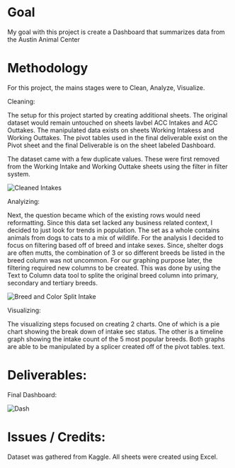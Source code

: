 # Goal
My goal with this project is create a Dashboard that summarizes data from the Austin Animal Center

# Methodology
For this project, the mains stages were to Clean, Analyze, Visualize. 

Cleaning: 

The setup for this project started by creating additional sheets. The original dataset would remain untouched on sheets lavbel ACC Intakes and ACC Outtakes. The manipulated data exists on sheets Working Intakess and Working Outtakes. The pivot tables used in the final deliverable exist on the Pivot sheet and the final Deliverable is on the sheet labeled Dashboard. 

The dataset came with a few duplicate values. These were first removed from the Working Intake and Working Outtake sheets using the filter in filter system. 

![Cleaned Intakes](https://github.com/Mchapa817/shelter_workbook/assets/124482275/fa94b87d-2610-4a89-9fb7-5d2ef6dd2c9b)

Analyizing: 

Next, the question became which of the existing rows would need reformatting. Since this data set lacked any business related context, I decided to just look for trends in population. The set as a whole contains animals from dogs to cats to a mix of wildlife. For the analysis I decided to focus on filtering based off of breed and intake sexes. Since, shelter dogs are often mutts, the combination of 3 or so different breeds be listed in the breed column was not uncommon. For our graphing purpose later, the filtering required new columns to be created. This was done by using the Text to Column data tool to splite the original breed column into primary, secondary and tertiary breeds. 

![Breed and Color Split Intake](https://github.com/Mchapa817/shelter_workbook/assets/124482275/dd4f4788-3611-4fec-a5d8-abae1f732228)

Visualizing:

The visualizing steps focused on creating 2 charts. One of which is a pie chart showing the break down of intake sec status. The other is a timeline graph showing the intake count of the 5 most popular breeds. Both graphs are able to be manipulated by a splicer created off of the pivot tables. 
text. 

# Deliverables:
Final Dashboard: 

![Dash](https://github.com/Mchapa817/shelter_workbook/assets/124482275/8becbbbc-24ca-4d8f-9fa8-5285e302911a)

# Issues / Credits:
Dataset was gathered from Kaggle. All sheets were created using Excel.
